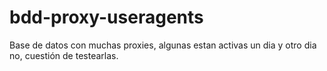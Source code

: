 # bdd-proxy-useragents
Base de datos con muchas proxies, algunas estan activas un dia y otro dia no, cuestión de testearlas.
